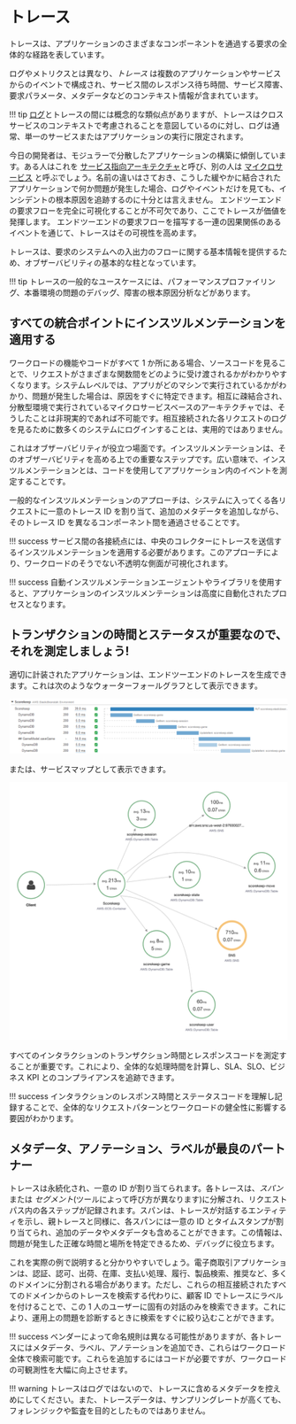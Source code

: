 # トレース

トレースは、アプリケーションのさまざまなコンポーネントを通過する要求の全体的な経路を表しています。

ログやメトリクスとは異なり、*トレース* は複数のアプリケーションやサービスからのイベントで構成され、サービス間のレスポンス待ち時間、サービス障害、要求パラメータ、メタデータなどのコンテキスト情報が含まれています。

!!! tip
    [ログ](../../signals/logs/)とトレースの間には概念的な類似点がありますが、トレースはクロスサービスのコンテキストで考慮されることを意図しているのに対し、ログは通常、単一のサービスまたはアプリケーションの実行に限定されます。

今日の開発者は、モジュラーで分散したアプリケーションの構築に傾倒しています。ある人はこれを [サービス指向アーキテクチャ](https://en.wikipedia.org/wiki/Service-oriented_architecture)と呼び、別の人は [マイクロサービス](https://aws.amazon.com/microservices/) と呼ぶでしょう。名前の違いはさておき、こうした緩やかに結合されたアプリケーションで何か問題が発生した場合、ログやイベントだけを見ても、インシデントの根本原因を追跡するのに十分とは言えません。 エンドツーエンドの要求フローを完全に可視化することが不可欠であり、ここでトレースが価値を発揮します。 エンドツーエンドの要求フローを描写する一連の因果関係のあるイベントを通じて、トレースはその可視性を高めます。

トレースは、要求のシステムへの入出力のフローに関する基本情報を提供するため、オブザーバビリティの基本的な柱となっています。 

!!! tip
    トレースの一般的なユースケースには、パフォーマンスプロファイリング、本番環境の問題のデバッグ、障害の根本原因分析などがあります。

## すべての統合ポイントにインスツルメンテーションを適用する

ワークロードの機能やコードがすべて 1 か所にある場合、ソースコードを見ることで、リクエストがさまざまな関数間をどのように受け渡されるかがわかりやすくなります。システムレベルでは、アプリがどのマシンで実行されているかがわかり、問題が発生した場合は、原因をすぐに特定できます。相互に疎結合され、分散型環境で実行されているマイクロサービスベースのアーキテクチャでは、そうしたことは非現実的であれば不可能です。相互接続された各リクエストのログを見るために数多くのシステムにログインすることは、実用的ではありません。

これはオブザーバビリティが役立つ場面です。インスツルメンテーションは、そのオブザーバビリティを高める上での重要なステップです。広い意味で、インスツルメンテーションとは、コードを使用してアプリケーション内のイベントを測定することです。

一般的なインスツルメンテーションのアプローチは、システムに入ってくる各リクエストに一意のトレース ID を割り当て、追加のメタデータを追加しながら、そのトレース ID を異なるコンポーネント間を通過させることです。

!!! success
    サービス間の各接続点には、中央のコレクターにトレースを送信するインスツルメンテーションを適用する必要があります。このアプローチにより、ワークロードのそうでない不透明な側面が可視化されます。
    
!!! success
    自動インスツルメンテーションエージェントやライブラリを使用すると、アプリケーションのインスツルメンテーションは高度に自動化されたプロセスとなります。

## トランザクションの時間とステータスが重要なので、それを測定しましょう!

適切に計装されたアプリケーションは、エンドツーエンドのトレースを生成できます。これは次のようなウォーターフォールグラフとして表示できます。

![WaterFall Trace](../images/waterfall-trace.png)

または、サービスマップとして表示できます。

![servicemap Trace](../images/service-map-trace.png)

すべてのインタラクションのトランザクション時間とレスポンスコードを測定することが重要です。これにより、全体的な処理時間を計算し、SLA、SLO、ビジネス KPI とのコンプライアンスを追跡できます。 

!!! success
    インタラクションのレスポンス時間とステータスコードを理解し記録することで、全体的なリクエストパターンとワークロードの健全性に影響する要因がわかります。

## メタデータ、アノテーション、ラベルが最良のパートナー

トレースは永続化され、一意の ID が割り当てられます。各トレースは、*スパン* または *セグメント*(ツールによって呼び方が異なります)に分解され、リクエストパス内の各ステップが記録されます。スパンは、トレースが対話するエンティティを示し、親トレースと同様に、各スパンには一意の ID とタイムスタンプが割り当てられ、追加のデータやメタデータも含めることができます。この情報は、問題が発生した正確な時間と場所を特定できるため、デバッグに役立ちます。

これを実際の例で説明すると分かりやすいでしょう。電子商取引アプリケーションは、認証、認可、出荷、在庫、支払い処理、履行、製品検索、推奨など、多くのドメインに分割される場合があります。ただし、これらの相互接続されたすべてのドメインからのトレースを検索する代わりに、顧客 ID でトレースにラベルを付けることで、この 1 人のユーザーに固有の対話のみを検索できます。これにより、運用上の問題を診断するときに検索をすぐに絞り込むことができます。 

!!! success
    ベンダーによって命名規則は異なる可能性がありますが、各トレースにはメタデータ、ラベル、アノテーションを追加でき、これらはワークロード全体で検索可能です。これらを追加するにはコードが必要ですが、ワークロードの可観測性を大幅に向上させます。

!!! warning
    トレースはログではないので、トレースに含めるメタデータを控えめにしてください。また、トレースデータは、サンプリングレートが高くても、フォレンジックや監査を目的としたものではありません。
